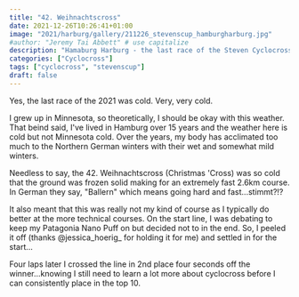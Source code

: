 ```yaml
---
title: "42. Weihnachtscross"
date: 2021-12-26T10:26:41+01:00
image: "2021/harburg/gallery/211226_stevenscup_hamburgharburg.jpg"
#author: "Jeremy Tai Abbett" # use capitalize
description: "Hamaburg Harburg - the last race of the Steven Cyclocross Cup in 2021."
categories: ["Cyclocross"]
tags: ["cyclocross", "stevenscup"]
draft: false
---
```


Yes, the last race of the 2021 was cold. Very, very cold.

I grew up in Minnesota, so theoretically, I should be okay with this weather. That beind said, I've lived in Hamburg over 15 years and the weather here is cold but not Minnesota cold. Over the years, my body has acclimated too much to the Northern German winters with their wet and somewhat mild winters.

Needless to say, the 42. Weihnachtscross (Christmas 'Cross) was so cold that the ground was frozen solid making for an extremely fast 2.6km course. In German they say, "Ballern" which means going hard and fast...stimmt?!?

It also meant that this was really not my kind of course as I typically do better at the more technical courses. On the start line, I was debating to keep my Patagonia Nano Puff on but decided not to in the end. So, I peeled it off (thanks @jessica_hoerig_  for holding it for me) and settled in for the start...

Four laps later I crossed the line in 2nd place four seconds off the winner...knowing I still need to learn a lot more about cyclocross before I can consistently place in the top 10.